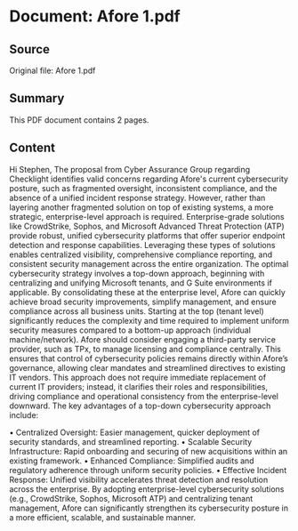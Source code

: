 # Document: Afore 1.pdf

## Source
Original file: Afore 1.pdf

## Summary
This PDF document contains 2 pages.

## Content
Hi Stephen, The proposal from Cyber Assurance Group regarding Checklight identifies valid concerns regarding Afore's current cybersecurity posture, such as fragmented oversight, inconsistent compliance, and the absence of a unified incident response strategy. However, rather than layering another fragmented solution on top of existing systems, a more strategic, enterprise-level approach is required. Enterprise-grade solutions like CrowdStrike, Sophos, and Microsoft Advanced Threat Protection (ATP) provide robust, unified cybersecurity platforms that offer superior endpoint detection and response capabilities. Leveraging these types of solutions enables centralized visibility, comprehensive compliance reporting, and consistent security management across the entire organization. The optimal cybersecurity strategy involves a top-down approach, beginning with centralizing and unifying Microsoft tenants, and G Suite environments if applicable. By consolidating these at the enterprise level, Afore can quickly achieve broad security improvements, simplify management, and ensure compliance across all business units. Starting at the top (tenant level) significantly reduces the complexity and time required to implement uniform security measures compared to a bottom-up approach (individual machine/network). Afore should consider engaging a third-party service provider, such as TPx, to manage licensing and compliance centrally. This ensures that control of cybersecurity policies remains directly within Afore’s governance, allowing clear mandates and streamlined directives to existing IT vendors. This approach does not require immediate replacement of current IT providers; instead, it clarifies their roles and responsibilities, driving compliance and operational consistency from the enterprise-level downward. The key advantages of a top-down cybersecurity approach include: 

• Centralized Oversight: Easier management, quicker deployment of security standards, and streamlined reporting. • Scalable Security Infrastructure: Rapid onboarding and securing of new acquisitions within an existing framework. • Enhanced Compliance: Simplified audits and regulatory adherence through uniform security policies. • Effective Incident Response: Unified visibility accelerates threat detection and resolution across the enterprise. By adopting enterprise-level cybersecurity solutions (e.g., CrowdStrike, Sophos, Microsoft ATP) and centralizing tenant management, Afore can significantly strengthen its cybersecurity posture in a more efficient, scalable, and sustainable manner.  

